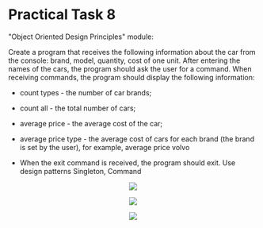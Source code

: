 # Practical Task 8
"Object Oriented Design Principles" module:

Create a program that receives the following information about the car from the console: brand, model, quantity, cost of one unit. After entering the names of the cars, the program should ask the user for a command. When receiving commands, the program should display the following information:

- count types - the number of car brands;

- count all - the total number of cars;

- average price - the average cost of the car;

- average price type - the average cost of cars for each brand (the brand is set by the user), for example, average price volvo

- When the exit command is received, the program should exit. Use design patterns Singleton, Command

<p align="center">
  <img src="https://user-images.githubusercontent.com/50228202/223002643-da0604e4-5d89-4737-9d38-e2284f9bd6d4.png">
</p>
<p align="center">
  <img src="https://user-images.githubusercontent.com/50228202/223002736-273e576b-14ca-493f-945d-70b48bd5abc2.png">
</p>
<p align="center">
  <img src="https://user-images.githubusercontent.com/50228202/223002819-8bd3dfec-6614-48d0-8160-8c752d6dd4fc.png">
</p>
<p align="center">
  <img src="https://user-images.githubusercontent.com/50228202/223002890-1d6a6196-7cf4-4c09-a7e0-32c476eeead2.png>
</p>

